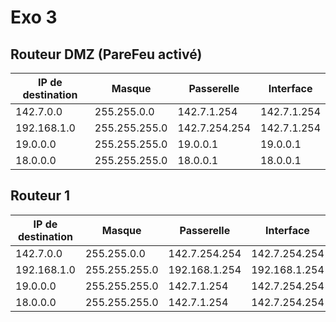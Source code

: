 
# Exo 3

## **Routeur DMZ** (PareFeu activé)

| IP de destination | Masque        | Passerelle    | Interface   |
|-------------------|---------------|---------------|-------------|
| 142.7.0.0         | 255.255.0.0   | 142.7.1.254   | 142.7.1.254 |
| 192.168.1.0       | 255.255.255.0 | 142.7.254.254 | 142.7.1.254 |
| 19.0.0.0          | 255.255.255.0 | 19.0.0.1      | 19.0.0.1    |
| 18.0.0.0          | 255.255.255.0 | 18.0.0.1      | 18.0.0.1    |

## **Routeur 1**

| IP de destination | Masque        | Passerelle    | Interface     |
|-------------------|---------------|---------------|---------------|
| 142.7.0.0         | 255.255.0.0   | 142.7.254.254 | 142.7.254.254 |
| 192.168.1.0       | 255.255.255.0 | 192.168.1.254 | 192.168.1.254 |
| 19.0.0.0          | 255.255.255.0 | 142.7.1.254   | 142.7.254.254 |
| 18.0.0.0          | 255.255.255.0 | 142.7.1.254   | 142.7.254.254 |
